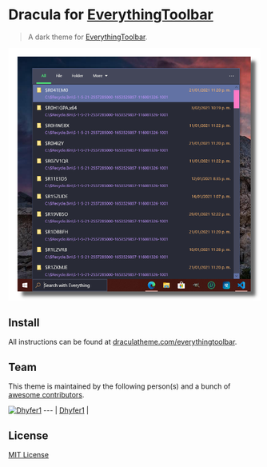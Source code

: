 # Dracula for [EverythingToolbar](https://github.com/stnkl/EverythingToolbar)

> A dark theme for [EverythingToolbar](https://github.com/stnkl/EverythingToolbar).

![Screenshot](./screenshot.png)

## Install

All instructions can be found at [draculatheme.com/everythingtoolbar](https://draculatheme.com/everythingtoolbar).

## Team

This theme is maintained by the following person(s) and a bunch of [awesome contributors](https://github.com/dracula/everythingtoolbar/graphs/contributors).

[![Dhyfer1](https://avatars3.githubusercontent.com/u/50301201?v=4&s=100)](https://github.com/Dhyfer1)
--- |
[Dhyfer1](https://github.com/Dhyfer1) |

## License

[MIT License](./LICENSE)

